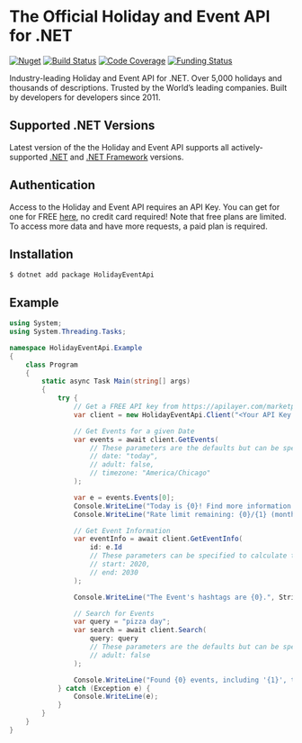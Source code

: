 # The Official Holiday and Event API for .NET

[![Nuget](https://img.shields.io/nuget/v/HolidayEventApi)](https://www.nuget.org/packages/HolidayEventApi)
[![Build Status](https://github.com/westy92/holiday-event-api-csharp/actions/workflows/github-actions.yml/badge.svg)](https://github.com/westy92/holiday-event-api-csharp/actions)
[![Code Coverage](https://codecov.io/gh/westy92/holiday-event-api-csharp/branch/main/graph/badge.svg)](https://codecov.io/gh/westy92/holiday-event-api-csharp)
[![Funding Status](https://img.shields.io/github/sponsors/westy92)](https://github.com/sponsors/westy92)

Industry-leading Holiday and Event API for .NET. Over 5,000 holidays and thousands of descriptions. Trusted by the World’s leading companies. Built by developers for developers since 2011.

## Supported .NET Versions
Latest version of the the Holiday and Event API supports all actively-supported [.NET](https://endoflife.date/dotnet) and [.NET Framework](https://endoflife.date/dotnetfx) versions.

## Authentication

Access to the Holiday and Event API requires an API Key. You can get for one for FREE [here](https://apilayer.com/marketplace/checkiday-api#pricing), no credit card required! Note that free plans are limited. To access more data and have more requests, a paid plan is required.

## Installation

```console
$ dotnet add package HolidayEventApi
```

## Example

```cs
using System;
using System.Threading.Tasks;

namespace HolidayEventApi.Example
{
    class Program
    {
        static async Task Main(string[] args)
        {
            try {
                // Get a FREE API key from https://apilayer.com/marketplace/checkiday-api#pricing
                var client = new HolidayEventApi.Client("<Your API Key Here>");

                // Get Events for a given Date
                var events = await client.GetEvents(
                    // These parameters are the defaults but can be specified:
                    // date: "today",
                    // adult: false,
                    // timezone: "America/Chicago"
                );

                var e = events.Events[0];
                Console.WriteLine("Today is {0}! Find more information at: {1}", e.Name, e.Url);
                Console.WriteLine("Rate limit remaining: {0}/{1} (month).", events.RateLimit.RemainingMonth, events.RateLimit.LimitMonth);

                // Get Event Information
                var eventInfo = await client.GetEventInfo(
                    id: e.Id
                    // These parameters can be specified to calculate the range of eventInfo.Event.Occurrences
                    // start: 2020,
                    // end: 2030
                );

                Console.WriteLine("The Event's hashtags are {0}.", String.Join(", ", eventInfo.Event.Hashtags));

                // Search for Events
                var query = "pizza day";
                var search = await client.Search(
                    query: query
                    // These parameters are the defaults but can be specified:
                    // adult: false
                );

                Console.WriteLine("Found {0} events, including '{1}', that match the query '{2}'.", search.Events.Count, search.Events[0].Name, query);
            } catch (Exception e) {
                Console.WriteLine(e);
            }
        }
    }
}
```
